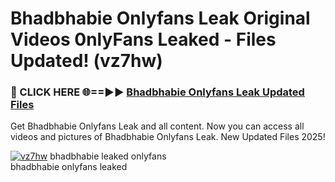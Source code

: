 # Bhadbhabie Onlyfans Leak Original Videos 0nlyFans Leaked - Files Updated! (vz7hw)

<h3>🔴 CLICK HERE 🌐==►► <a href="https://tinyurl.com/3hn5wdd3" rel="nofollow">Bhadbhabie Onlyfans Leak Updated Files</a></h3>

Get Bhadbhabie Onlyfans Leak and all content. Now you can access all videos and pictures of Bhadbhabie Onlyfans Leak. New Updated Files 2025!

[![vz7hw](https://i.imgur.com/4HnBqBT.gif)](https://tinyurl.com/3hn5wdd3)
bhadbhabie leaked onlyfans<br>
bhadbhabie onlyfans leaked